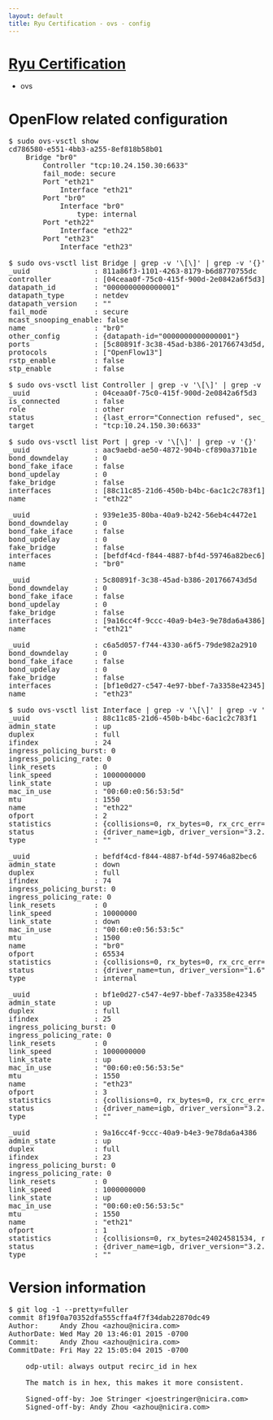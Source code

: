 ```yaml
---
layout: default
title: Ryu Certification - ovs - config
---
```

# [Ryu Certification](http://osrg.github.io/ryu/certification.html)
* ovs 

# OpenFlow related configuration
<pre>
$ sudo ovs-vsctl show
cd786580-e551-4bb3-a255-8ef818b58b01
    Bridge "br0"
        Controller "tcp:10.24.150.30:6633"
        fail_mode: secure
        Port "eth21"
            Interface "eth21"
        Port "br0"
            Interface "br0"
                type: internal
        Port "eth22"
            Interface "eth22"
        Port "eth23"
            Interface "eth23"

$ sudo ovs-vsctl list Bridge | grep -v '\[\]' | grep -v '{}'
_uuid               : 811a86f3-1101-4263-8179-b6d8770755dc
controller          : [04ceaa0f-75c0-415f-900d-2e0842a6f5d3]
datapath_id         : "0000000000000001"
datapath_type       : netdev
datapath_version    : "<built-in>"
fail_mode           : secure
mcast_snooping_enable: false
name                : "br0"
other_config        : {datapath-id="0000000000000001"}
ports               : [5c80891f-3c38-45ad-b386-201766743d5d, 939e1e35-80ba-40a9-b242-56eb4c4472e1, aac9aebd-ae50-4872-904b-cf890a371b1e, c6a5d057-f744-4330-a6f5-79de982a2910]
protocols           : ["OpenFlow13"]
rstp_enable         : false
stp_enable          : false

$ sudo ovs-vsctl list Controller | grep -v '\[\]' | grep -v '{}'
_uuid               : 04ceaa0f-75c0-415f-900d-2e0842a6f5d3
is_connected        : false
role                : other
status              : {last_error="Connection refused", sec_since_disconnect="2", state=BACKOFF}
target              : "tcp:10.24.150.30:6633"

$ sudo ovs-vsctl list Port | grep -v '\[\]' | grep -v '{}'
_uuid               : aac9aebd-ae50-4872-904b-cf890a371b1e
bond_downdelay      : 0
bond_fake_iface     : false
bond_updelay        : 0
fake_bridge         : false
interfaces          : [88c11c85-21d6-450b-b4bc-6ac1c2c783f1]
name                : "eth22"

_uuid               : 939e1e35-80ba-40a9-b242-56eb4c4472e1
bond_downdelay      : 0
bond_fake_iface     : false
bond_updelay        : 0
fake_bridge         : false
interfaces          : [befdf4cd-f844-4887-bf4d-59746a82bec6]
name                : "br0"

_uuid               : 5c80891f-3c38-45ad-b386-201766743d5d
bond_downdelay      : 0
bond_fake_iface     : false
bond_updelay        : 0
fake_bridge         : false
interfaces          : [9a16cc4f-9ccc-40a9-b4e3-9e78da6a4386]
name                : "eth21"

_uuid               : c6a5d057-f744-4330-a6f5-79de982a2910
bond_downdelay      : 0
bond_fake_iface     : false
bond_updelay        : 0
fake_bridge         : false
interfaces          : [bf1e0d27-c547-4e97-bbef-7a3358e42345]
name                : "eth23"

$ sudo ovs-vsctl list Interface | grep -v '\[\]' | grep -v '{}'
_uuid               : 88c11c85-21d6-450b-b4bc-6ac1c2c783f1
admin_state         : up
duplex              : full
ifindex             : 24
ingress_policing_burst: 0
ingress_policing_rate: 0
link_resets         : 0
link_speed          : 1000000000
link_state          : up
mac_in_use          : "00:60:e0:56:53:5d"
mtu                 : 1550
name                : "eth22"
ofport              : 2
statistics          : {collisions=0, rx_bytes=0, rx_crc_err=0, rx_dropped=0, rx_errors=0, rx_frame_err=0, rx_over_err=0, rx_packets=0, tx_bytes=18089315792, tx_dropped=0, tx_errors=0, tx_packets=12064077}
status              : {driver_name=igb, driver_version="3.2.10-k", firmware_version="2.10-9"}
type                : ""

_uuid               : befdf4cd-f844-4887-bf4d-59746a82bec6
admin_state         : down
duplex              : full
ifindex             : 74
ingress_policing_burst: 0
ingress_policing_rate: 0
link_resets         : 0
link_speed          : 10000000
link_state          : down
mac_in_use          : "00:60:e0:56:53:5c"
mtu                 : 1500
name                : "br0"
ofport              : 65534
statistics          : {collisions=0, rx_bytes=0, rx_crc_err=0, rx_dropped=0, rx_errors=0, rx_frame_err=0, rx_over_err=0, rx_packets=0, tx_bytes=0, tx_dropped=0, tx_errors=0, tx_packets=0}
status              : {driver_name=tun, driver_version="1.6", firmware_version="N/A"}
type                : internal

_uuid               : bf1e0d27-c547-4e97-bbef-7a3358e42345
admin_state         : up
duplex              : full
ifindex             : 25
ingress_policing_burst: 0
ingress_policing_rate: 0
link_resets         : 0
link_speed          : 1000000000
link_state          : up
mac_in_use          : "00:60:e0:56:53:5e"
mtu                 : 1550
name                : "eth23"
ofport              : 3
statistics          : {collisions=0, rx_bytes=0, rx_crc_err=0, rx_dropped=0, rx_errors=0, rx_frame_err=0, rx_over_err=0, rx_packets=0, tx_bytes=1176922500, tx_dropped=0, tx_errors=0, tx_packets=784615}
status              : {driver_name=igb, driver_version="3.2.10-k", firmware_version="2.10-9"}
type                : ""

_uuid               : 9a16cc4f-9ccc-40a9-b4e3-9e78da6a4386
admin_state         : up
duplex              : full
ifindex             : 23
ingress_policing_burst: 0
ingress_policing_rate: 0
link_resets         : 0
link_speed          : 1000000000
link_state          : up
mac_in_use          : "00:60:e0:56:53:5c"
mtu                 : 1550
name                : "eth21"
ofport              : 1
statistics          : {collisions=0, rx_bytes=24024581534, rx_crc_err=0, rx_dropped=0, rx_errors=0, rx_frame_err=0, rx_over_err=0, rx_packets=16026376, tx_bytes=0, tx_dropped=0, tx_errors=0, tx_packets=0}
status              : {driver_name=igb, driver_version="3.2.10-k", firmware_version="2.10-9"}
type                : ""
</pre>

# Version information
<pre>
$ git log -1 --pretty=fuller
commit 8f19f0a70352dfa555cffa4f7f34dab22870dc49
Author:     Andy Zhou &lt;azhou@nicira.com&gt;
AuthorDate: Wed May 20 13:46:01 2015 -0700
Commit:     Andy Zhou &lt;azhou@nicira.com&gt;
CommitDate: Fri May 22 15:05:04 2015 -0700

    odp-util: always output recirc_id in hex
    
    The match is in hex, this makes it more consistent.
    
    Signed-off-by: Joe Stringer &lt;joestringer@nicira.com&gt;
    Signed-off-by: Andy Zhou &lt;azhou@nicira.com&gt;
</pre>
